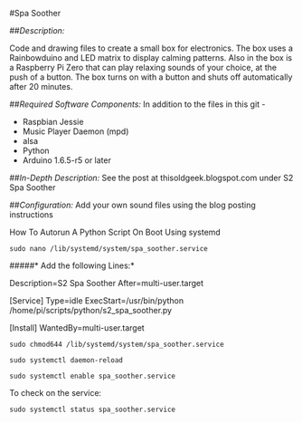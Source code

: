 #Spa Soother

##*Description:*

Code and drawing files to create a small box for electronics. The box uses a Rainbowduino and LED matrix to display calming patterns. Also in the box is a Raspberry Pi Zero that can play relaxing sounds of your choice, at the push of a button. The box turns on with a button and shuts off automatically after 20 minutes.

##*Required Software Components:*
In addition to the files in this git -
* Raspbian Jessie
* Music Player Daemon (mpd)
* alsa
* Python
* Arduino 1.6.5-r5 or later

##*In-Depth Description:*
See the post at thisoldgeek.blogspot.com under S2 Spa Soother

##*Configuration:*
Add your own sound files using the blog posting instructions

How To Autorun A Python Script On Boot Using systemd

`sudo nano /lib/systemd/system/spa_soother.service`

#####* Add the following Lines:*

Description=S2 Spa Soother
After=multi-user.target

[Service]
Type=idle
ExecStart=/usr/bin/python /home/pi/scripts/python/s2_spa_soother.py

[Install]
WantedBy=multi-user.target

`sudo chmod644 /lib/systemd/system/spa_soother.service`

`sudo systemctl daemon-reload`

`sudo systemctl enable spa_soother.service`
 
To check on the service:

`sudo systemctl status spa_soother.service`

